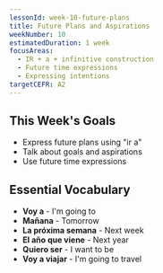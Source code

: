 ```yaml
---
lessonId: week-10-future-plans
title: Future Plans and Aspirations
weekNumber: 10
estimatedDuration: 1 week
focusAreas:
  - IR + a + infinitive construction
  - Future time expressions
  - Expressing intentions
targetCEFR: A2
---
```


## This Week's Goals

- Express future plans using "ir a"
- Talk about goals and aspirations
- Use future time expressions

## Essential Vocabulary

- **Voy a** - I'm going to
- **Mañana** - Tomorrow
- **La próxima semana** - Next week
- **El año que viene** - Next year
- **Quiero ser** - I want to be
- **Voy a viajar** - I'm going to travel
